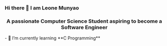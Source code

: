 ### Hi there 👋 I am Leone Munyao
<h3 align="center">A passionate Computer Science Student aspiring to become a Software Engineer</h3>
- 🔭 I’m currently learning **C Programming**

<!--
**leonemunyao/leonemunyao** is a ✨ _special_ ✨ repository because its `README.md` (this file) appears on your GitHub profile.

Here are some ideas to get you started:

- 🔭 I’m currently working on ...
- 🌱 I’m currently learning ...
- 👯 I’m looking to collaborate on ...
- 🤔 I’m looking for help with ...
- 💬 Ask me about ...
- 📫 How to reach me: ...
- 😄 Pronouns: ...
- ⚡ Fun fact: ...
-->
